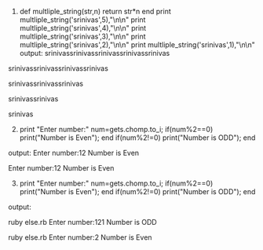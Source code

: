 1.  def multliple_string(str,n)
return str*n
end
print multliple_string('srinivas',5),"\n\n"
print multliple_string('srinivas',4),"\n\n"
print multliple_string('srinivas',3),"\n\n"
print multliple_string('srinivas',2),"\n\n"
print multliple_string('srinivas',1),"\n\n"
output:
srinivassrinivassrinivassrinivassrinivas

srinivassrinivassrinivassrinivas

srinivassrinivassrinivas

srinivassrinivas

srinivas

2.   print "Enter number:"
num=gets.chomp.to_i;
if(num%2==0)
print("Number is Even");
end
if(num%2!=0)
print("Number is ODD");
end
                                                                                                          
output:
Enter number:12
Number is Even

Enter number:12
Number is Even

3.   print "Enter number:"
num=gets.chomp.to_i;
if(num%2==0)
print("Number is Even");
end
if(num%2!=0)
print("Number is ODD");
end          

 output:  
 
ruby else.rb
Enter number:121
Number is ODD

ruby else.rb
Enter number:2
Number is Even
